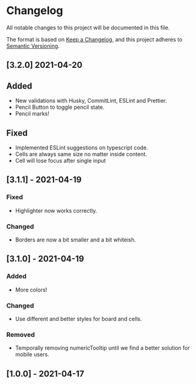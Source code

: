 # Changelog

All notable changes to this project will be documented in this file.

The format is based on [Keep a Changelog](https://keepachangelog.com/en/1.0.0/),
and this project adheres to [Semantic Versioning](https://semver.org/spec/v2.0.0.html).

## [3.2.0] 2021-04-20

## Added

- New validations with Husky, CommitLint, ESLint and Prettier.
- Pencil Button to toggle pencil state.
- Pencil marks!

## Fixed

- Implemented ESLint suggestions on typescript code.
- Cells are always same size no matter inside content.
- Cell will lose focus after single input

## [3.1.1] - 2021-04-19

### Fixed

- Highlighter now works correctly.

### Changed

- Borders are now a bit smaller and a bit whiteish.

## [3.1.0] - 2021-04-19

### Added

- More colors!

### Changed

- Use different and better styles for board and cells.

### Removed

- Temporally removing numericTooltip until we find a better solution for mobile users.

## [1.0.0] - 2021-04-17
